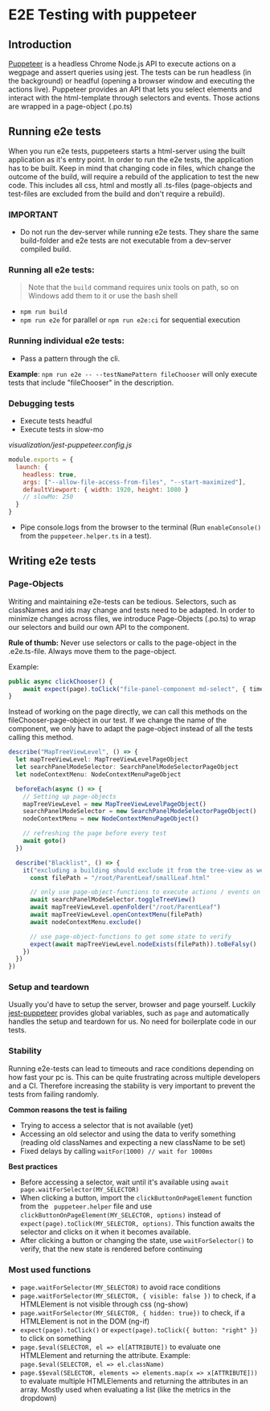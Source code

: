 # E2E Testing with puppeteer

## Introduction

[Puppeteer](https://github.com/puppeteer/puppeteer) is a headless Chrome Node.js API to execute actions on a wegpage and assert queries using jest. The tests can be run headless (in the background) or headful (opening a browser window and executing the actions live). Puppeteer provides an API that lets you select elements and interact with the html-template through selectors and events. Those actions are wrapped in a page-object (.po.ts)

## Running e2e tests

When you run e2e tests, puppeteers starts a html-server using the built application as it's entry point. In order to run the e2e tests, the application has to be built. Keep in mind that changing code in files, which change the outcome of the build, will require a rebuild of the application to test the new code. This includes all css, html and mostly all .ts-files (page-objects and test-files are excluded from the build and don't require a rebuild).

### IMPORTANT

- Do not run the dev-server while running e2e tests. They share the same build-folder and e2e tests are not executable from a dev-server compiled build.

### Running all e2e tests:

> Note that the `build` command requires unix tools on path, so on Windows add them to it or use the bash shell

- `npm run build`
- `npm run e2e` for parallel or `npm run e2e:ci` for sequential execution

### Running individual e2e tests:

- Pass a pattern through the cli.

**Example**: `npm run e2e -- --testNamePattern fileChooser` will only execute tests that include "fileChooser" in the description.

### Debugging tests

- Execute tests headful
- Execute tests in slow-mo

_visualization/jest-puppeteer.config.js_

```js
module.exports = {
  launch: {
    headless: true,
    args: ["--allow-file-access-from-files", "--start-maximized"],
    defaultViewport: { width: 1920, height: 1080 }
    // slowMo: 250
  }
}
```

- Pipe console.logs from the browser to the terminal (Run `enableConsole()` from the `puppeteer.helper.ts` in a test).

## Writing e2e tests

### Page-Objects

Writing and maintaining e2e-tests can be tedious. Selectors, such as classNames and ids may change and tests need to be adapted. In order to minimize changes across files, we introduce Page-Objects (.po.ts) to wrap our selectors and build our own API to the component.

**Rule of thumb:** Never use selectors or calls to the page-object in the .e2e.ts-file. Always move them to the page-object.

Example:

```ts
public async clickChooser() {
	await expect(page).toClick("file-panel-component md-select", { timeout: 3000 })
}
```

Instead of working on the page directly, we can call this methods on the fileChooser-page-object in our test. If we change the name of the component, we only have to adapt the page-object instead of all the tests calling this method.

```ts
describe("MapTreeViewLevel", () => {
  let mapTreeViewLevel: MapTreeViewLevelPageObject
  let searchPanelModeSelector: SearchPanelModeSelectorPageObject
  let nodeContextMenu: NodeContextMenuPageObject

  beforeEach(async () => {
    // Setting up page-objects
    mapTreeViewLevel = new MapTreeViewLevelPageObject()
    searchPanelModeSelector = new SearchPanelModeSelectorPageObject()
    nodeContextMenu = new NodeContextMenuPageObject()

    // refreshing the page before every test
    await goto()
  })

  describe("Blacklist", () => {
    it("excluding a building should exclude it from the tree-view as well", async () => {
      const filePath = "/root/ParentLeaf/smallLeaf.html"

      // only use page-object-functions to execute actions / events on the webpage
      await searchPanelModeSelector.toggleTreeView()
      await mapTreeViewLevel.openFolder("/root/ParentLeaf")
      await mapTreeViewLevel.openContextMenu(filePath)
      await nodeContextMenu.exclude()

      // use page-object-functions to get some state to verify
      expect(await mapTreeViewLevel.nodeExists(filePath)).toBeFalsy()
    })
  })
})
```

### Setup and teardown

Usually you'd have to setup the server, browser and page yourself. Luckily [jest-puppeteer](https://github.com/smooth-code/jest-puppeteer) provides global variables, such as `page` and automatically handles the setup and teardown for us. No need for boilerplate code in our tests.

### Stability

Running e2e-tests can lead to timeouts and race conditions depending on how fast your pc is. This can be quite frustrating across multiple developers and a CI. Therefore increasing the stability is very important to prevent the tests from failing randomly.

**Common reasons the test is failing**

- Trying to access a selector that is not available (yet)
- Accessing an old selector and using the data to verify something (reading old classNames and expecting a new className to be set)
- Fixed delays by calling `waitFor(1000) // wait for 1000ms`

**Best practices**

- Before accessing a selector, wait until it's available using `await page.waitForSelector(MY_SELECTOR)`
- When clicking a button, import the `clickButtonOnPageElement` function from the ` puppeteer.helper` file and use `clickButtonOnPageElement(MY_SELECTOR, options)` instead of `expect(page).toClick(MY_SELECTOR, options)`. This function awaits the selector and clicks on it when it becomes available.
- After clicking a button or changing the state, use `waitForSelector()` to verify, that the new state is rendered before continuing

### Most used functions

- `page.waitForSelector(MY_SELECTOR)` to avoid race conditions
- `page.waitForSelector(MY_SELECTOR, { visible: false })` to check, if a HTMLElement is not visible through css (ng-show)
- `page.waitForSelector(MY_SELECTOR, { hidden: true})` to check, if a HTMLElement is not in the DOM (ng-if)
- `expect(page).toClick()` or `expect(page).toClick({ button: "right" })` to click on something
- `page.$eval(SELECTOR, el => el[ATTRIBUTE])` to evaluate one HTMLElement and returning the attribute. Example: `page.$eval(SELECTOR, el => el.className)`
- `page.$$eval(SELECTOR, elements => elements.map(x => x[ATTRIBUTE]))` to evaluate multiple HTMLElements and returning the attributes in an array. Mostly used when evaluating a list (like the metrics in the dropdown)
